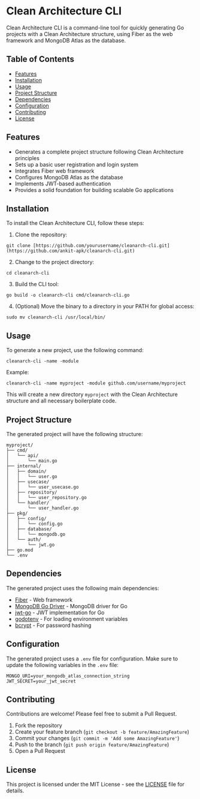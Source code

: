 # Clean Architecture CLI

Clean Architecture CLI is a command-line tool for quickly generating Go projects with a Clean Architecture structure, using Fiber as the web framework and MongoDB Atlas as the database.

## Table of Contents

- [Features](#features)
- [Installation](#installation)
- [Usage](#usage)
- [Project Structure](#project-structure)
- [Dependencies](#dependencies)
- [Configuration](#configuration)
- [Contributing](#contributing)
- [License](#license)

## Features

- Generates a complete project structure following Clean Architecture principles
- Sets up a basic user registration and login system
- Integrates Fiber web framework
- Configures MongoDB Atlas as the database
- Implements JWT-based authentication
- Provides a solid foundation for building scalable Go applications

## Installation

To install the Clean Architecture CLI, follow these steps:

1. Clone the repository:
```
git clone [https://github.com/yourusername/cleanarch-cli.git](https://github.com/ankit-apk/cleanarch-cli.git)
```


2. Change to the project directory:
```
cd cleanarch-cli
```


3. Build the CLI tool:
```
go build -o cleanarch-cli cmd/cleanarch-cli.go
```


4. (Optional) Move the binary to a directory in your PATH for global access:
```
sudo mv cleanarch-cli /usr/local/bin/
```


## Usage

To generate a new project, use the following command:

```
cleanarch-cli -name -module
```


Example:

```
cleanarch-cli -name myproject -module github.com/username/myproject
```


This will create a new directory `myproject` with the Clean Architecture structure and all necessary boilerplate code.

## Project Structure

The generated project will have the following structure:

```
myproject/
├── cmd/
│   └── api/
│       └── main.go
├── internal/
│   ├── domain/
│   │   └── user.go
│   ├── usecase/
│   │   └── user_usecase.go
│   ├── repository/
│   │   └── user_repository.go
│   └── handler/
│       └── user_handler.go
├── pkg/
│   ├── config/
│   │   └── config.go
│   ├── database/
│   │   └── mongodb.go
│   └── auth/
│       └── jwt.go
├── go.mod
└── .env

```


## Dependencies

The generated project uses the following main dependencies:

- [Fiber](https://github.com/gofiber/fiber) - Web framework
- [MongoDB Go Driver](https://github.com/mongodb/mongo-go-driver) - MongoDB driver for Go
- [jwt-go](https://github.com/dgrijalva/jwt-go) - JWT implementation for Go
- [godotenv](https://github.com/joho/godotenv) - For loading environment variables
- [bcrypt](https://golang.org/x/crypto/bcrypt) - For password hashing

## Configuration

The generated project uses a `.env` file for configuration. Make sure to update the following variables in the `.env` file:

```
MONGO_URI=your_mongodb_atlas_connection_string JWT_SECRET=your_jwt_secret
```


## Contributing

Contributions are welcome! Please feel free to submit a Pull Request.

1. Fork the repository
2. Create your feature branch (`git checkout -b feature/AmazingFeature`)
3. Commit your changes (`git commit -m 'Add some AmazingFeature'`)
4. Push to the branch (`git push origin feature/AmazingFeature`)
5. Open a Pull Request

## License

This project is licensed under the MIT License - see the [LICENSE](LICENSE) file for details.
